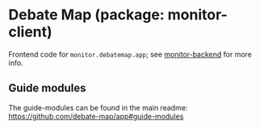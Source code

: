 # Debate Map (package: monitor-client)

Frontend code for `monitor.debatemap.app`; see [monitor-backend](https://github.com/debate-map/app/tree/master/Packages/monitor-backend) for more info.

## Guide modules

The guide-modules can be found in the main readme: https://github.com/debate-map/app#guide-modules